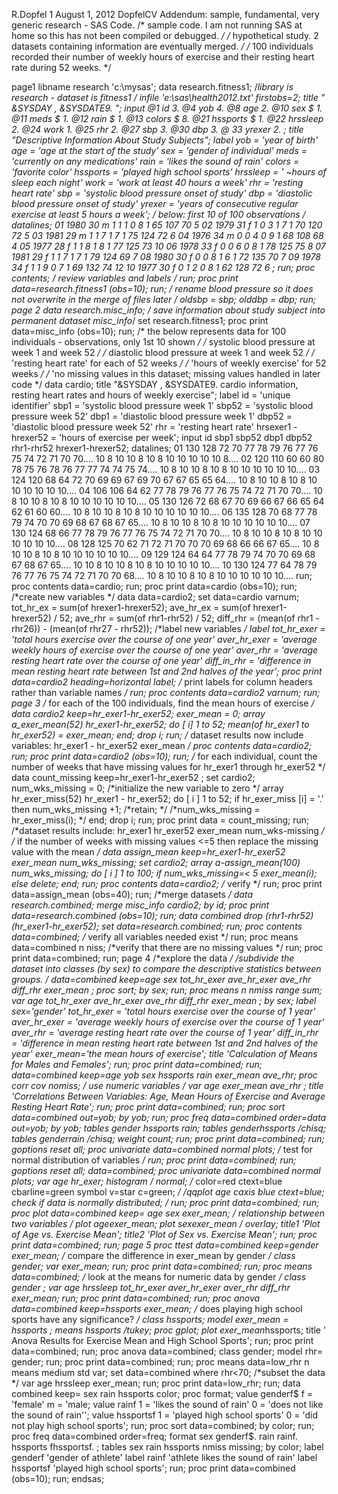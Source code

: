 R.Dopfel 1 August 1, 2012
DopfelCV 
Addendum: sample, fundamental, very generic research - SAS Code.
/* sample code. I am not running SAS at home so this has not been compiled or debugged. */
/* hypothetical study. 2 datasets containing information are eventually merged. */
/* 100 individuals recorded their number of weekly hours of exercise and their resting heart rate during 52 weeks. */

page1 
libname research 'c:\mysas';
data research.fitness1; /*library is research - dataset is fitness1 */
infile 'e:\sas\health2012.txt' firstobs=2;
title " &SYSDAY , &SYSDATE9. ";
input
@1 id 3.
@4 yob 4.
@8 age 2.
@10 sex $ 1.
@11 meds $ 1.
@12 rain $ 1.
@13 colors $ 8.
@21 hssports $ 1.
@22 hrssleep 2.
@24 work 1.
@25 rhr 2.
@27 sbp 3.
@30 dbp 3.
@ 33 yrexer 2.
;
title "Descriptive Information About Study Subjects";
label yob = 'year of birth'
age = 'age at the start of the study'
sex = 'gender of individual'
meds = 'currently on any medications'
rain = 'likes the sound of rain'
colors = 'favorite color'
hssports = 'played high school sports'
hrssleep = ' ~hours of sleep each night'
work = 'work at least 40 hours a week'
rhr = 'resting heart rate'
sbp = 'systolic blood pressure onset of study'
dbp = 'diastolic blood pressure onset of study'
yrexer = 'years of consecutive regular exercise at least 5 hours a week';
/* below: first 10 of 100 observations */
datalines;
01 1980 30 m 1 1 1 0 8 1 65 107 70 5
02 1979 31 f 1 0 3 1 7 1 70 120 72 5
03 1981 29 m 1 1 7 1 7 1 75 124 72 6
04 1976 34 m 0 0 4 0 9 1 68 108 68 4
05 1977 28 f 1 1 8 1 8 1 77 125 73 10
06 1978 33 f 0 0 6 0 8 1 78 125 75 8
07 1981 29 f 1 1 7 1 7 1 79 124 69 7
08 1980 30 f 0 0 8 1 6 1 72 135 70 7
09 1978 34 f 1 1 9 0 7 1 69 132 74 12
10 1977 30 f 0 1 2 0 8 1 62 128 72 6 ;
run;
proc contents; /* review variables and labels */
run;
proc print data=research.fitness1 (obs=10);
run;
/* rename blood pressure so it does not overwrite in the merge of files later */
oldsbp = sbp;
olddbp = dbp;
run;
page 2
data research.misc_info; /* save information about study subject into permanent dataset misc_info*/
set research.fitness1;
proc print data=misc_info (obs=10);
run;
/* the below represents data for 100 individuals - observations, only 1st 10 shown */
/* systolic blood pressure at week 1 and week 52 */
/* diastolic blood pressure at week 1 and week 52 */
/* 'resting heart rate' for each of 52 weeks */
/* 'hours of weekly exercise' for 52 weeks */
/* 'no missing values in this dataset; missing values handled in later code */
data cardio;
title "&SYSDAY , &SYSDATE9. cardio information, resting heart rates and hours of weekly exercise";
label id = 'unique identifier'
sbp1 = 'systolic blood pressure week 1'
sbp52 = 'systolic blood pressure week 52'
dbp1 = 'diastolic blood pressure week 1'
dbp52 = 'diastolic blood pressure week 52'
rhr = 'resting heart rate'
hrsexer1 - hrexer52 = 'hours of exercise per week';
input
id sbp1 sbp52 dbp1 dbp52 rhr1-rhr52 hrexer1-hrexer52;
datalines;
01 130 128 72 70 77 78 79 76 77 76 75 74 72 71 70 70.... 10 8 10 10 8 10 8 10 10 10 10 10 8....
02 120 110 60 60 80 78 75 76 78 76 77 77 74 74 75 74.... 10 8 10 10 8 10 8 10 10 10 10 10 10....
03 124 120 68 64 72 70 69 69 67 69 70 67 67 65 65 64.... 10 8 10 10 8 10 8 10 10 10 10 10 10....
04 106 106 64 62 77 78 79 76 77 76 75 74 72 71 70 70.... 10 8 10 10 8 10 8 10 10 10 10 10 10....
05 130 126 72 68 67 70 69 66 67 66 65 64 62 61 60 60.... 10 8 10 10 8 10 8 10 10 10 10 10 10....
06 135 128 70 68 77 78 79 74 70 70 69 68 67 68 67 65.... 10 8 10 10 8 10 8 10 10 10 10 10 10....
07 130 124 68 66 77 78 79 76 77 76 75 74 72 71 70 70.... 10 8 10 10 8 10 8 10 10 10 10 10 10....
08 128 125 70 62 71 72 71 70 70 70 69 68 66 66 67 65.... 10 8 10 10 8 10 8 10 10 10 10 10 10....
09 129 124 64 64 77 78 79 74 70 70 69 68 67 68 67 65.... 10 10 8 10 10 8 10 8 10 10 10 10 10....
10 130 124 77 64 78 79 76 77 76 75 74 72 71 70 70 68.... 10 8 10 10 8 10 8 10 10 10 10 10 10....
run;
proc contents data=cardio;
run;
proc print data=cardio (obs=10);
run;
/*create new variables */
data data=cardio2;
set data=cardio varnum;
tot_hr_ex = sum(of hrexer1-hrexer52);
ave_hr_ex = sum(of hrexer1-hrexer52) / 52;
ave_rhr = sum(of rhr1-rhr52) / 52;
diff_rhr = (mean(of rhr1 - rhr26)) - (mean(of rhr27 - rhr52));
/*label new variables */
label tot_hr_exer = 'total hours exercise over the course of one year'
aver_hr_exer = 'average weekly hours of exercise over the course of one year'
aver_rhr = 'average resting heart rate over the course of one year'
diff_in_rhr = 'difference in mean resting heart rate between 1st and 2nd halves of the year';
proc print data=cardio2 heading=horizontal label;
/* print labels for column headers rather than variable names */
run;
proc contents data=cardio2 varnum;
run;
page 3
/* for each of the 100 individuals, find the mean hours of exercise */
data cardio2 keep=hr_exer1-hr_exer52;
exer_mean = 0;
array a_exer_mean(52) hr_exer1-hr_exer52;
do [ i] 1 to 52;
mean(of hr_exer1 to hr_exer52) = exer_mean;
end;
drop i;
run;
/* dataset results now include variables: hr_exer1 - hr_exer52 exer_mean */
proc contents data=cardio2;
run;
proc print data=cardio2 (obs=10);
run;
/* for each individual, count the number of weeks that have missing values for hr_exer1 through hr_exer52 */
data count_missing keep=hr_exer1-hr_exer52 ;
set cardio2;
num_wks_missing = 0; /*initialize the new variable to zero */
array hr_exer_miss(52) hr_exer1 - hr_exer52;
do [ i ] 1 to 52;
if hr_exer_miss [i] = '.' then num_wks_missing +1;
/*retain; */
/*num_wks_missing = hr_exer_miss(i); */
end;
drop i;
run;
proc print data = count_missing;
run;
/*dataset results include: hr_exer1 hr_exer52 exer_mean num_wks-missing */
/* if the number of weeks with missing values <=5 then replace the missing value with the mean */
data assign_mean keep=hr_exer1-hr_exer52 exer_mean num_wks_missing;
set cardio2;
array a-assign_mean(100) num_wks_missing;
do [ i ] 1 to 100;
if num_wks_missing=< 5 exer_mean(i);
else delete;
end;
run;
proc contents data=cardio2; /* verify */
run;
proc print data=assign_mean (obs=40);
run;
/*merge datasets */
data research.combined;
merge misc_info cardio2;
by id;
proc print data=research.combined (obs=10);
run;
data combined drop (rhr1-rhr52) (hr_exer1-hr_exer52);
set data=research.combined;
run;
proc contents data=combined; /* verify all variables needed exist */
run;
proc means data=combined n niss; /*verify that there are no missing values */
run;
proc print data=combined;
run;
page 4
/*explore the data */
/*subdivide the dataset into classes (by sex) to compare the descriptive statistics between groups. */
data=combined keep=age sex tot_hr_exer ave_hr_exer ave_rhr diff_rhr exer_mean ;
proc sort;
by sex;
run;
proc means n nmiss range sum;
var age tot_hr_exer ave_hr_exer ave_rhr diff_rhr exer_mean ;
by sex;
label sex='gender'
tot_hr_exer = 'total hours exercise over the course of 1 year'
aver_hr_exer = 'average weekly hours of exercise over the course of 1 year'
aver_rhr = 'average resting heart rate over the course of 1 year'
diff_in_rhr = 'difference in mean resting heart rate between 1st and 2nd halves of the year'
exer_mean='the mean hours of exercise';
title 'Calculation of Means for Males and Females';
run;
proc print data=combined;
run;
data=combined keep=age yob sex hssports rain exer_mean ave_rhr;
proc corr cov nomiss; /* use numeric variables */
var age exer_mean ave_rhr ;
title 'Correlations Between Variables: Age, Mean Hours of Exercise and Average Resting Heart Rate';
run;
proc print data=combined;
run;
proc sort data=combined out=yob;
by yob;
run;
proc freq data=combined order=data out=yob;
by yob;
tables gender hssports rain;
tables gender*hssports /chisq;
tables gender*rain /chisq;
weight count;
run;
proc print data=combined;
run;
goptions reset all;
proc univariate data=combined normal plots; /* test for normal distribution of variables */
run;
proc print data=combined;
run;
goptions reset all;
data=combined;
proc univariate data=combined normal plots;
var age hr_exer;
histogram / normal; /* color=red ctext=blue cbarline=green symbol v=star c=green; */
/*qqplot age caxis blue ctext=blue; check if data is normally distributed; */
run;
proc print data=combined;
run;
proc plot data=combined keep= age sex exer_mean; /* relationship between two variables */
plot age*exer_mean;
plot sex*exer_mean / overlay;
title1 'Plot of Age vs. Exercise Mean';
title2 'Plot of Sex vs. Exercise Mean';
run;
proc print data=combined;
run;
page 5
proc ttest data=combined keep=gender exer_mean; /* compare the difference in exer_mean by gender */
class gender;
var exer_mean;
run;
proc print data=combined;
run;
proc means data=combined; /* look at the means for numeric data by gender */
class gender ;
var age hrssleep tot_hr_exer aver_hr_exer aver_rhr diff_rhr exer_mean;
run;
proc print data=combined;
run;
proc anova data=combined keep=hssports exer_mean; /* does playing high school sports have any significance? */
class hssports;
model exer_mean = hssports ;
means hssports /tukey;
proc gplot;
plot exer_mean*hssports;
title ' Anova Results for Exercise Mean and High School Sports';
run;
proc print data=combined;
run;
proc anova data=combined;
class gender;
model rhr= gender;
run;
proc print data=combined;
run;
proc means data=low_rhr n means medium std var;
set data=combined
where rhr<70; /*subset the data */
var age hrssleep exer_mean;
run;
proc print data=low_rhr;
run;
data combined keep= sex rain hssports color;
proc format;
value genderf$ f = 'female'
m = 'male;
value rainf 1 = 'likes the sound of rain'
0 = 'does not like the sound of rain'';
value hssportsf 1 = 'played high school sports'
0 = 'did not play high school sports';
run;
proc sort data=combined;
by color;
run;
proc freq data=combined order=freq;
format sex genderf$.
rain rainf.
hssports fhssportsf. ;
tables sex rain hssports nmiss missing;
by color;
label genderf 'gender of athlete'
label rainf 'athlete likes the sound of rain'
label hssportsf 'played high school sports';
run;
proc print data=combined (obs=10);
run;
endsas;